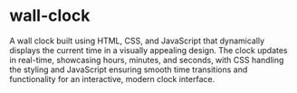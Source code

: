 # wall-clock
A wall clock built using HTML, CSS, and JavaScript that dynamically displays the current time in a visually appealing design. The clock updates in real-time, showcasing hours, minutes, and seconds, with CSS handling the styling and JavaScript ensuring smooth time transitions and functionality for an interactive, modern clock interface.
